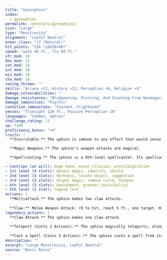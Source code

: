 ```yaml
---
title: "Gynosphinx"
index:
  - gynosphinx
permalink: /monsters/gynosphinx/
size: "Large"
type: "Monstrosity"
alignment: "Lawful Neutral"
armor_class: "17 (Natural)"
hit_points: "136 (16d10+48)"
speed: "walk 40 ft., fly 60 ft."
str_mod: 18
dex_mod: 15
con_mod: 16
int_mod: 18
wis_mod: 18
cha_mod: 18
saving_throws: ""
skills: "Arcana +12, History +12, Perception +8, Religion +8"
damage_vulnerabilities: ""
damage_resistances: "Bludgeoning, Piercing, And Slashing From Nonmagical Weapons"
damage_immunities: "Psychic"
condition_immunities: "Charmed, Frightened"
senses: "Truesight 120 ft., Passive Perception 18"
languages: "Common, Sphinx"
challenge_rating: 11
xp: 7200
proficiency_bonus: "+4"
traits: |
  **Inscrutable.** The sphinx is immune to any effect that would sense its emotions or read its thoughts, as well as any divination spell that it refuses. Wisdom (Insight) checks made to ascertain the sphinx's intentions or sincerity have disadvantage.

  **Magic Weapons.** The sphinx's weapon attacks are magical.

  **Spellcasting.** The sphinx is a 9th-level spellcaster. Its spellcasting ability is Intelligence (spell save DC 16, +8 to hit with spell attacks). It requires no material components to cast its spells. The sphinx has the following wizard spells prepared:

- Cantrips (at will): mage hand, minor illusion, prestidigitation
- 1st level (4 slots): detect magic, identify, shield
- 2nd level (3 slots): darkness, locate object, suggestion
- 3rd level (3 slots): dispel magic, remove curse, tongues
- 4th level (3 slots): banishment, greater invisibility
- 5th level (1 slot): legend lore
actions: |
  **Multiattack.** The sphinx makes two claw attacks.
  
  **Claw.** Melee Weapon Attack: +9 to hit, reach 5 ft., one target. Hit: 13 (2d8 + 4) slashing damage.  
legendary_actions: |
  **Claw Attack.** The sphinx makes one claw attack.
  
  **Teleport (Costs 2 Actions).** The sphinx magically teleports, along with any equipment it is wearing or carrying, up to 120 feet to an unoccupied space it can see.
  
  **Cast a Spell (Costs 3 Actions).** The sphinx casts a spell from its list of prepared spells, using a spell slot as normal.
description: ""
excerpt: "Large Monstrosity, Lawful Neutral"
source: "Basic Rules"
---
```

